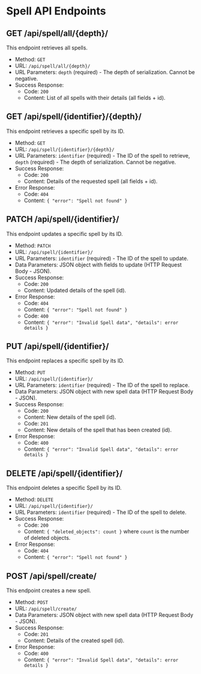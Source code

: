 # Spell API Endpoints

## GET /api/spell/all/{depth}/

This endpoint retrieves all spells.

- Method: `GET`
- URL: `/api/spell/all/{depth}/`
- URL Parameters: `depth` (required) - The depth of serialization. Cannot be negative.
- Success Response:
  - Code: `200`
  - Content: List of all spells with their details (all fields + id).

## GET /api/spell/{identifier}/{depth}/

This endpoint retrieves a specific spell by its ID.

- Method: `GET`
- URL: `/api/spell/{identifier}/{depth}/`
- URL Parameters: `identifier` (required) - The ID of the spell to retrieve, `depth` (required) - The depth of serialization. Cannot be negative.
- Success Response:
  - Code: `200`
  - Content: Details of the requested spell (all fields + id).
- Error Response:
  - Code: `404`
  - Content: `{ "error": "Spell not found" }`

## PATCH /api/spell/{identifier}/

This endpoint updates a specific spell by its ID.

- Method: `PATCH`
- URL: `/api/spell/{identifier}/`
- URL Parameters: `identifier` (required) - The ID of the spell to update.
- Data Parameters: JSON object with fields to update (HTTP Request Body - JSON).
- Success Response:
  - Code: `200`
  - Content: Updated details of the spell (id).
- Error Response:
  - Code: `404`
  - Content: `{ "error": "Spell not found" }`
  - Code: `400`
  - Content: `{ "error": "Invalid Spell data", "details": error details }`

## PUT /api/spell/{identifier}/

This endpoint replaces a specific spell by its ID.

- Method: `PUT`
- URL: `/api/spell/{identifier}/`
- URL Parameters: `identifier` (required) - The ID of the spell to replace.
- Data Parameters: JSON object with new spell data (HTTP Request Body - JSON).
- Success Response:
  - Code: `200`
  - Content: New details of the spell (id).
  - Code: `201`
  - Content: New details of the spell that has been created (id).
- Error Response:
  - Code: `400`
  - Content: `{ "error": "Invalid Spell data", "details": error details }`

## DELETE /api/spell/{identifier}/

This endpoint deletes a specific Spell by its ID.

- Method: `DELETE`
- URL: `/api/spell/{identifier}/`
- URL Parameters: `identifier` (required) - The ID of the spell to delete.
- Success Response:
  - Code: `200`
  - Content: `{ "deleted_objects": count }` where `count` is the number of deleted objects.
- Error Response:
  - Code: `404`
  - Content: `{ "error": "Spell not found" }`

## POST /api/spell/create/

This endpoint creates a new spell.

- Method: `POST`
- URL: `/api/spell/create/`
- Data Parameters: JSON object with new spell data (HTTP Request Body - JSON).
- Success Response:
  - Code: `201`
  - Content: Details of the created spell (id).
- Error Response:
  - Code: `400`
  - Content: `{ "error": "Invalid Spell data", "details": error details }`